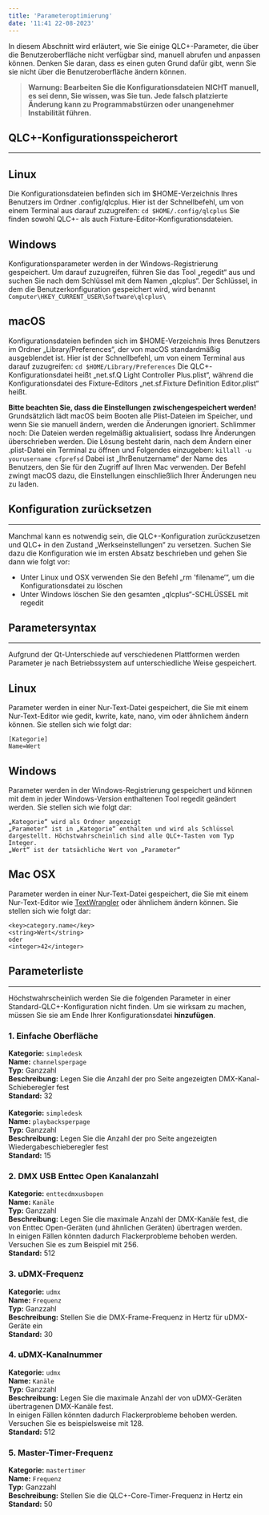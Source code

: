 ```yaml
---
title: 'Parameteroptimierung'
date: '11:41 22-08-2023'
---
```


In diesem Abschnitt wird erläutert, wie Sie einige QLC+-Parameter, die über die Benutzeroberfläche nicht verfügbar sind, manuell abrufen und anpassen können.
Denken Sie daran, dass es einen guten Grund dafür gibt, wenn Sie sie nicht über die Benutzeroberfläche ändern können.

> **Warnung: Bearbeiten Sie die Konfigurationsdateien NICHT manuell, es sei denn, Sie wissen, was Sie tun. Jede falsch platzierte Änderung kann zu Programmabstürzen oder unangenehmer Instabilität führen.**


## QLC+-Konfigurationsspeicherort
<hr>

Linux
-----

Die Konfigurationsdateien befinden sich im $HOME-Verzeichnis Ihres Benutzers im Ordner .config/qlcplus.
Hier ist der Schnellbefehl, um von einem Terminal aus darauf zuzugreifen:
`cd $HOME/.config/qlcplus`
Sie finden sowohl QLC+- als auch Fixture-Editor-Konfigurationsdateien.

Windows
-------

Konfigurationsparameter werden in der Windows-Registrierung gespeichert.
Um darauf zuzugreifen, führen Sie das Tool „regedit“ aus und suchen Sie nach dem Schlüssel mit dem Namen „qlcplus“.
Der Schlüssel, in dem die Benutzerkonfiguration gespeichert wird, wird benannt
`Computer\HKEY_CURRENT_USER\Software\qlcplus\`

macOS
-------

Konfigurationsdateien befinden sich im $HOME-Verzeichnis Ihres Benutzers im Ordner „Library/Preferences“, der von macOS standardmäßig ausgeblendet ist.
Hier ist der Schnellbefehl, um von einem Terminal aus darauf zuzugreifen:
`cd $HOME/Library/Preferences`
Die QLC+-Konfigurationsdatei heißt „net.sf.Q Light Controller Plus.plist“, während die Konfigurationsdatei des Fixture-Editors „net.sf.Fixture Definition Editor.plist“ heißt.

**Bitte beachten Sie, dass die Einstellungen zwischengespeichert werden!**
Grundsätzlich lädt macOS beim Booten alle Plist-Dateien im Speicher, und wenn Sie sie manuell ändern, werden die Änderungen ignoriert. Schlimmer noch: Die Dateien werden regelmäßig aktualisiert, sodass Ihre Änderungen überschrieben werden.
Die Lösung besteht darin, nach dem Ändern einer .plist-Datei ein Terminal zu öffnen und Folgendes einzugeben:
`killall -u yourusername cfprefsd`
Dabei ist „IhrBenutzername“ der Name des Benutzers, den Sie für den Zugriff auf Ihren Mac verwenden. Der Befehl zwingt macOS dazu, die Einstellungen einschließlich Ihrer Änderungen neu zu laden.

## Konfiguration zurücksetzen
<hr>

Manchmal kann es notwendig sein, die QLC+-Konfiguration zurückzusetzen und QLC+ in den Zustand „Werkseinstellungen“ zu versetzen.
Suchen Sie dazu die Konfiguration wie im ersten Absatz beschrieben und gehen Sie dann wie folgt vor:

* Unter Linux und OSX verwenden Sie den Befehl „rm 'filename‘“, um die Konfigurationsdatei zu löschen
* Unter Windows löschen Sie den gesamten „qlcplus“-SCHLÜSSEL mit regedit

## Parametersyntax
<hr>

Aufgrund der Qt-Unterschiede auf verschiedenen Plattformen werden Parameter je nach Betriebssystem auf unterschiedliche Weise gespeichert.

Linux
-----

Parameter werden in einer Nur-Text-Datei gespeichert, die Sie mit einem Nur-Text-Editor wie gedit, kwrite, kate, nano, vim oder ähnlichem ändern können. Sie stellen sich wie folgt dar:

    [Kategorie]
    Name=Wert

Windows
-------

Parameter werden in der Windows-Registrierung gespeichert und können mit dem in jeder Windows-Version enthaltenen Tool regedit geändert werden. Sie stellen sich wie folgt dar:

    „Kategorie“ wird als Ordner angezeigt
    „Parameter“ ist in „Kategorie“ enthalten und wird als Schlüssel dargestellt. Höchstwahrscheinlich sind alle QLC+-Tasten vom Typ Integer.
    „Wert“ ist der tatsächliche Wert von „Parameter“

Mac OSX
-------

Parameter werden in einer Nur-Text-Datei gespeichert, die Sie mit einem Nur-Text-Editor wie [TextWrangler](https://www.barebones.com/products/textwrangler/) oder ähnlichem ändern können. Sie stellen sich wie folgt dar:

    <key>category.name</key>
    <string>Wert</string>
    oder
    <integer>42</integer>

## Parameterliste
<hr>

Höchstwahrscheinlich werden Sie die folgenden Parameter in einer Standard-QLC+-Konfiguration nicht finden. Um sie wirksam zu machen, müssen Sie sie am Ende Ihrer Konfigurationsdatei **hinzufügen**.

### 1. Einfache Oberfläche

**Kategorie:** `simpledesk`<br>
**Name:** `channelsperpage`<br>
**Typ:** Ganzzahl<br>
**Beschreibung:** Legen Sie die Anzahl der pro Seite angezeigten DMX-Kanal-Schieberegler fest<br>
**Standard:** 32<br>
<br>
**Kategorie:** `simpledesk`<br>
**Name:** `playbacksperpage`<br>
**Typ:** Ganzzahl<br>
**Beschreibung:** Legen Sie die Anzahl der pro Seite angezeigten Wiedergabeschieberegler fest<br>
**Standard:** 15<br>

### 2. DMX USB Enttec Open Kanalanzahl

**Kategorie:** `enttecdmxusbopen`<br>
**Name:** `Kanäle`<br>
**Typ:** Ganzzahl<br>
**Beschreibung:** Legen Sie die maximale Anzahl der DMX-Kanäle fest, die von Enttec Open-Geräten (und ähnlichen Geräten) übertragen werden.<br>
In einigen Fällen könnten dadurch Flackerprobleme behoben werden. Versuchen Sie es zum Beispiel mit 256.<br>
**Standard:** 512<br>

### 3. uDMX-Frequenz

**Kategorie:** `udmx`<br>
**Name:** `Frequenz`<br>
**Typ:** Ganzzahl<br>
**Beschreibung:** Stellen Sie die DMX-Frame-Frequenz in Hertz für uDMX-Geräte ein<br>
**Standard:** 30<br>

### 4. uDMX-Kanalnummer

**Kategorie:** `udmx`<br>
**Name:** `Kanäle`<br>
**Typ:** Ganzzahl<br>
**Beschreibung:** Legen Sie die maximale Anzahl der von uDMX-Geräten übertragenen DMX-Kanäle fest.<br>
In einigen Fällen könnten dadurch Flackerprobleme behoben werden. Versuchen Sie es beispielsweise mit 128.<br>
**Standard:** 512<br>

### 5. Master-Timer-Frequenz

**Kategorie:** `mastertimer`<br>
**Name:** `Frequenz`<br>
**Typ:** Ganzzahl<br>
**Beschreibung:** Stellen Sie die QLC+-Core-Timer-Frequenz in Hertz ein<br>
**Standard:** 50<br>
